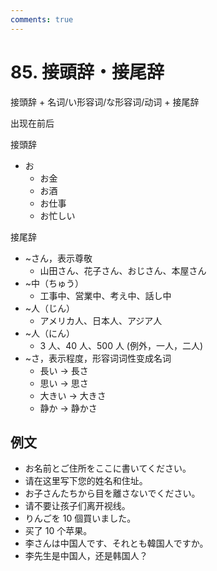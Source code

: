 ```yaml
---
comments: true
---
```


# 85. 接頭辞・接尾辞

接頭辞 + 名词/い形容词/な形容词/动词 + 接尾辞

出现在前后

接頭辞

- お
    - お金
    - お酒
    - お仕事
    - お忙しい

接尾辞

- ~さん，表示尊敬
    - 山田さん、花子さん、おじさん、本屋さん
- ~中（ちゅう）
    - 工事中、営業中、考え中、話し中
- ~人（じん）
    - アメリカ人、日本人、アジア人
- ~人（にん）
    - 3 人、40 人、500 人   (例外，一人，二人)
- ~さ，表示程度，形容词词性变成名词
    - 長い -> 長さ
    - 思い -> 思さ
    - 大きい -> 大きさ
    - 静か -> 静かさ

## 例文

- お名前とご住所をここに書いてください。
- 请在这里写下您的姓名和住址。
- お子さんたちから目を離さないでください。
- 请不要让孩子们离开视线。
- りんごを 10 個買いました。
- 买了 10 个苹果。
- 李さんは中国人です、それとも韓国人ですか。
- 李先生是中国人，还是韩国人？
